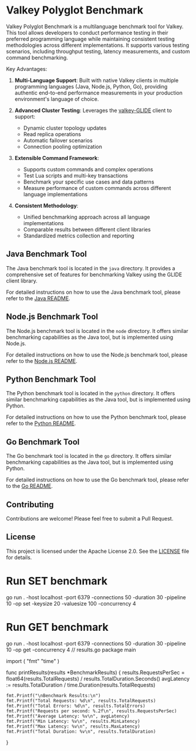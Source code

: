 # Valkey Polyglot Benchmark

Valkey Polyglot Benchmark is a multilanguage benchmark tool for Valkey. This tool allows developers to conduct performance testing in their preferred programming language while maintaining consistent testing methodologies across different implementations. It supports various testing scenarios, including throughput testing, latency measurements, and custom command benchmarking.

Key Advantages:

1. **Multi-Language Support**: Built with native Valkey clients in multiple programming languages (Java, Node.js, Python, Go), providing authentic end-to-end performance measurements in your production environment's language of choice.

2. **Advanced Cluster Testing**: Leverages the [valkey-GLIDE](https://github.com/valkey-io/valkey-glide) client to support:
   - Dynamic cluster topology updates
   - Read replica operations
   - Automatic failover scenarios
   - Connection pooling optimization

3. **Extensible Command Framework**: 
   - Supports custom commands and complex operations
   - Test Lua scripts and multi-key transactions
   - Benchmark your specific use cases and data patterns
   - Measure performance of custom commands across different language implementations

4. **Consistent Methodology**: 
   - Unified benchmarking approach across all language implementations
   - Comparable results between different client libraries
   - Standardized metrics collection and reporting


## Java Benchmark Tool

The Java benchmark tool is located in the `java` directory. It provides a comprehensive set of features for benchmarking Valkey using the GLIDE client library.

For detailed instructions on how to use the Java benchmark tool, please refer to the [Java README](java/README.md).

## Node.js Benchmark Tool

The Node.js benchmark tool is located in the `node` directory. It offers similar benchmarking capabilities as the Java tool, but is implemented using Node.js.

For detailed instructions on how to use the Node.js benchmark tool, please refer to the [Node.js README](node/README.md).

## Python Benchmark Tool

The Python benchmark tool is located in the `python` directory. It offers similar benchmarking capabilities as the Java tool, but is implemented using Python.

For detailed instructions on how to use the Python benchmark tool, please refer to the [Python README](python/README.md).

## Go Benchmark Tool

The Go benchmark tool is located in the `go` directory. It offers similar benchmarking capabilities as the Java tool, but is implemented using Python.

For detailed instructions on how to use the Go benchmark tool, please refer to the [Go README](go/README.md).

## Contributing

Contributions are welcome! Please feel free to submit a Pull Request.

## License

This project is licensed under the Apache License 2.0. See the [LICENSE](LICENSE) file for details.
# Run SET benchmark
go run . -host localhost -port 6379 -connections 50 -duration 30 -pipeline 10 -op set -keysize 20 -valuesize 100 -concurrency 4

# Run GET benchmark
go run . -host localhost -port 6379 -connections 50 -duration 30 -pipeline 10 -op get -concurrency 4
// results.go
package main

import (
    "fmt"
    "time"
)

func printResults(results *BenchmarkResults) {
    results.RequestsPerSec = float64(results.TotalRequests) / results.TotalDuration.Seconds()
    avgLatency := results.TotalDuration / time.Duration(results.TotalRequests)
    
    fmt.Printf("\nBenchmark Results:\n")
    fmt.Printf("Total Requests: %d\n", results.TotalRequests)
    fmt.Printf("Total Errors: %d\n", results.TotalErrors)
    fmt.Printf("Requests per second: %.2f\n", results.RequestsPerSec)
    fmt.Printf("Average Latency: %v\n", avgLatency)
    fmt.Printf("Min Latency: %v\n", results.MinLatency)
    fmt.Printf("Max Latency: %v\n", results.MaxLatency)
    fmt.Printf("Total Duration: %v\n", results.TotalDuration)
}
